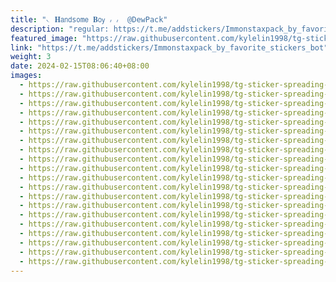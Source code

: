 ```yaml
---
title: "𝁘 𝐇𝖺𝗇𝖽s𝗈m𝖾 𝐁𝗈𝗒 ៸ ៸  @DewPack"
description: "regular: https://t.me/addstickers/Immonstaxpack_by_favorite_stickers_bot"
featured_image: "https://raw.githubusercontent.com/kylelin1998/tg-sticker-spreading-worldwide-images/main/img/261f307c-40ae-4654-8cf9-23660044719c.jpg"
link: "https://t.me/addstickers/Immonstaxpack_by_favorite_stickers_bot"
weight: 3
date: 2024-02-15T08:06:40+08:00
images:
  - https://raw.githubusercontent.com/kylelin1998/tg-sticker-spreading-worldwide-images/main/img/261f307c-40ae-4654-8cf9-23660044719c.jpg
  - https://raw.githubusercontent.com/kylelin1998/tg-sticker-spreading-worldwide-images/main/img/1384cfd6-f280-4075-8431-376a46698b4c.jpg
  - https://raw.githubusercontent.com/kylelin1998/tg-sticker-spreading-worldwide-images/main/img/2ed358a8-2e7a-4331-b50c-8509977301ed.jpg
  - https://raw.githubusercontent.com/kylelin1998/tg-sticker-spreading-worldwide-images/main/img/579e4523-bd41-4966-b438-2268bcba8034.jpg
  - https://raw.githubusercontent.com/kylelin1998/tg-sticker-spreading-worldwide-images/main/img/28498bcc-c822-46b9-97c5-2fbdddc9dfa8.jpg
  - https://raw.githubusercontent.com/kylelin1998/tg-sticker-spreading-worldwide-images/main/img/640ecdd7-70cc-4e31-ac23-0d788ae0d988.jpg
  - https://raw.githubusercontent.com/kylelin1998/tg-sticker-spreading-worldwide-images/main/img/45c512db-e008-4613-9d34-74f309fe687e.jpg
  - https://raw.githubusercontent.com/kylelin1998/tg-sticker-spreading-worldwide-images/main/img/3440acc5-62f6-4d6f-a9fb-548a1c7913b3.jpg
  - https://raw.githubusercontent.com/kylelin1998/tg-sticker-spreading-worldwide-images/main/img/8122d5f5-b80f-4d33-a8c9-5712ad2720be.jpg
  - https://raw.githubusercontent.com/kylelin1998/tg-sticker-spreading-worldwide-images/main/img/c65f712b-e29c-43ed-aac4-f0263f198fdd.jpg
  - https://raw.githubusercontent.com/kylelin1998/tg-sticker-spreading-worldwide-images/main/img/73abc154-001a-41c9-a192-77011ff7906f.jpg
  - https://raw.githubusercontent.com/kylelin1998/tg-sticker-spreading-worldwide-images/main/img/84a7066a-409f-45ad-9b1b-bc56eaf205f6.jpg
  - https://raw.githubusercontent.com/kylelin1998/tg-sticker-spreading-worldwide-images/main/img/f7598e77-17b2-4770-b7a8-97402eeee99b.jpg
  - https://raw.githubusercontent.com/kylelin1998/tg-sticker-spreading-worldwide-images/main/img/d1db35f3-9ec9-461f-8472-4a301068dabd.jpg
  - https://raw.githubusercontent.com/kylelin1998/tg-sticker-spreading-worldwide-images/main/img/56789cdd-850c-4311-a319-257f6c4e2069.jpg
  - https://raw.githubusercontent.com/kylelin1998/tg-sticker-spreading-worldwide-images/main/img/45849653-2131-4ee7-8e39-c01cf59131c9.jpg
  - https://raw.githubusercontent.com/kylelin1998/tg-sticker-spreading-worldwide-images/main/img/88bf90b4-1634-48e8-a1ea-599f125988bc.jpg
  - https://raw.githubusercontent.com/kylelin1998/tg-sticker-spreading-worldwide-images/main/img/c0fa60ac-2d0d-4fec-aa6f-72c788067372.jpg
  - https://raw.githubusercontent.com/kylelin1998/tg-sticker-spreading-worldwide-images/main/img/93b007d3-9c03-4c8d-99de-9bc79803e710.jpg
  - https://raw.githubusercontent.com/kylelin1998/tg-sticker-spreading-worldwide-images/main/img/2296764b-4a8c-4bab-ae0a-402de9f4a58c.jpg
---
```

